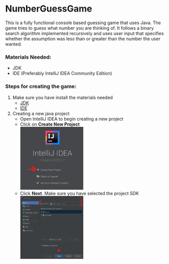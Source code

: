 # NumberGuessGame

This is a fully functional console based guessing game that uses Java. The game tries to guess what number you are thinking of. It follows a binary search algorithm implemented recursively and uses user input that specifies whether the assumption was less than or greater than the number the user wanted.

### Materials Needed:
- JDK 
- IDE (Preferably IntelliJ IDEA Community Edition)

### Steps for creating the game:

1. Make sure you have install the materials needed
   - [JDK](https://www.java.com/en/download/)
   - [IDE](https://www.jetbrains.com/idea/download/#section=windows)
2. Creating a new java project
   - Open IntelliJ IDEA to begin creating a new project
   - Click on **Create New Project**
   <br><img src="/images/create-new-project.png" alt="create-new-project-image" height= 200 width = 200> <br>
   - Click **Next**. Make sure you have selected the project SDK
   <br><img src="/images/next-image.png" alt="create-new-project-image" height= 200 width = 200><br>
   
  
   

